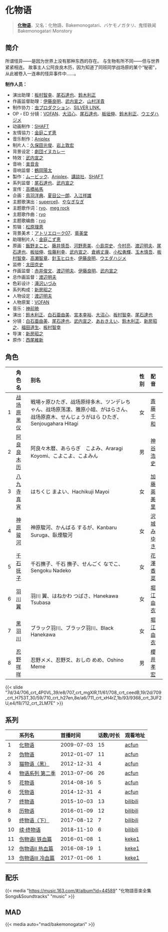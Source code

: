 # 化物语


> <u>**[化物语](https://bgm.tv/subject/1671)**</u>，又名：化物語、Bakemonogatari、バケモノガタリ、鬼怪轶闻 Bakemonogatari Monstory

## 简介

所谓怪异——是因为世界上没有那种东西的存在。
与生物有所不同——但与世界紧紧相连。
故事主人公阿良良木历，因为知道了同班同学战场原的某个“秘密”，从此被卷入一连串的怪异事件中……。

**制作人员：**
- 演出助理：[板村智幸](https://bgm.tv/person/8541)、[尾石達也](https://bgm.tv/person/3719)、[鈴木利正](https://bgm.tv/person/3675)
- 作画监督助理：[伊藤良明](https://bgm.tv/person/2590)、[武内宣之](https://bgm.tv/person/734)、[山村洋貴](https://bgm.tv/person/14483)
- 制作协力：[虫プロダクション](https://bgm.tv/person/2959)、[SILVER LINK.](https://bgm.tv/person/6352)
- OP・ED 分镜：[VOFAN](https://bgm.tv/person/3720)、[大沼心](https://bgm.tv/person/2860)、[尾石達也](https://bgm.tv/person/3719)、[板垣伸](https://bgm.tv/person/1663)、[鈴木利正](https://bgm.tv/person/3675)、[ウエダハジメ](https://bgm.tv/person/7437)
- 动画制作：[SHAFT](https://bgm.tv/person/2751)
- 友情協力：[金庭こず恵](https://bgm.tv/person/37800)
- 音乐制作：[Aniplex](https://bgm.tv/person/645)
- 制片人：[久保田光俊](https://bgm.tv/person/37008)、[岩上敦宏](https://bgm.tv/person/5782)
- 背景设定：[劇団イヌカレー](https://bgm.tv/person/5780)
- 特效：[武内宣之](https://bgm.tv/person/734)
- 音响：[楽音舎](https://bgm.tv/person/6132)
- 音响监督：[鶴岡陽太](https://bgm.tv/person/29)
- 製作：[ムービック](https://bgm.tv/person/310)、[Aniplex](https://bgm.tv/person/645)、[講談社](https://bgm.tv/person/128)、[SHAFT](https://bgm.tv/person/2751)
- 系列监督：[尾石達也](https://bgm.tv/person/3719)、[武内宣之](https://bgm.tv/person/734)
- 宣传：[高橋祐馬](https://bgm.tv/person/31685)
- 企画：[鳥羽洋典](https://bgm.tv/person/39868)、[夏目公一朗](https://bgm.tv/person/3350)、[入江祥雄](https://bgm.tv/person/3349)
- 主题歌演出：[supercell](https://bgm.tv/person/5944)、[やなぎなぎ](https://bgm.tv/person/7019)
- 主题歌作词：[ryo](https://bgm.tv/person/6235)、[meg rock](https://bgm.tv/person/9389)
- 主题歌作曲：[ryo](https://bgm.tv/person/6235)
- 主题歌编曲：[ryo](https://bgm.tv/person/6235)
- 剪辑：[松原理恵](https://bgm.tv/person/8906)
- 背景美术：[アトリエローク07](https://bgm.tv/person/62960)、[竜美堂](https://bgm.tv/person/62947)
- 助理制片人：[金庭こず恵](https://bgm.tv/person/37800)
- 原画：[飯野まこと](https://bgm.tv/person/18772)、[藤井慎吾](https://bgm.tv/person/12489)、[河野恵美](https://bgm.tv/person/12499)、[小島崇史](https://bgm.tv/person/12524)、[今村亮](https://bgm.tv/person/12587)、[渡辺明夫](https://bgm.tv/person/6009)、[尾石達也](https://bgm.tv/person/3719)、[板垣伸](https://bgm.tv/person/1663)、[佐藤利幸](https://bgm.tv/person/3205)、[武内宣之](https://bgm.tv/person/734)、[倉嶋丈康](https://bgm.tv/person/1278)、[小松勇輝](https://bgm.tv/person/12517)、[玉木慎吾](https://bgm.tv/person/12591)、[板村智幸](https://bgm.tv/person/8541)、[高瀬智章](https://bgm.tv/person/12641)、[針玉ヒロキ](https://bgm.tv/person/2599)、[伊藤良明](https://bgm.tv/person/2590)、[ウエダハジメ](https://bgm.tv/person/7437)
- 监修：[太田克史](https://bgm.tv/person/50037)
- 作画监督：[赤井俊文](https://bgm.tv/person/7825)、[渡辺明夫](https://bgm.tv/person/6009)、[伊藤良明](https://bgm.tv/person/2590)、[武内宣之](https://bgm.tv/person/734)
- 总作画监督：[渡辺明夫](https://bgm.tv/person/6009)
- 色彩设计：[滝沢いづみ](https://bgm.tv/person/2861)
- 系列构成：[新房昭之](https://bgm.tv/person/692)
- 人物设定：[渡辺明夫](https://bgm.tv/person/6009)
- 人物原案：[VOFAN](https://bgm.tv/person/3720)
- 音乐：[神前暁](https://bgm.tv/person/3287)
- 演出：[鈴木利正](https://bgm.tv/person/3675)、[白石亜由美](https://bgm.tv/person/22658)、[宮本幸裕](https://bgm.tv/person/3646)、[大沼心](https://bgm.tv/person/2860)、[板村智幸](https://bgm.tv/person/8541)、[尾石達也](https://bgm.tv/person/3719)
- 分镜：[白石亜由美](https://bgm.tv/person/22658)、[尾石達也](https://bgm.tv/person/3719)、[武内宣之](https://bgm.tv/person/734)、[あおきえい](https://bgm.tv/person/1828)、[鈴木利正](https://bgm.tv/person/3675)、[新房昭之](https://bgm.tv/person/692)、[福田道生](https://bgm.tv/person/2610)、[板村智幸](https://bgm.tv/person/8541)
- 导演：[新房昭之](https://bgm.tv/person/692)
- 原作：[西尾維新](https://bgm.tv/person/3718)

## 角色

|     |   角色名   |   别名  | 性别 |  配音  |
|:--- |:------  |:----      |:---  |:--   |
| 1 | [战场原黑仪](https://bgm.tv/character/706) | 戦場ヶ原ひたぎ、战场原绯多木、ツンデレちゃん、战场原荡漾、雅原小姐、がはらさん、战场原直木、せんじょうがはら ひたぎ、Senjougahara Hitagi | 女 | [斎藤千和](https://bgm.tv/person/4249) |
| 2 | [阿良良木历](https://bgm.tv/character/707) | 阿良々木暦、あららぎ　こよみ、Araragi Koyomi、こよこよ、こよみん | 男 | [神谷浩史](https://bgm.tv/person/4232) |
| 3 | [八九寺真宵](https://bgm.tv/character/708) | はちくじ まよい、Hachikuji Mayoi | 女 | [加藤英美里](https://bgm.tv/person/4850) |
| 4 | [神原骏河](https://bgm.tv/character/709) | 神原駿河、かんばる するが、Kanbaru Suruga、臥煙駿河 | 女 | [沢城みゆき](https://bgm.tv/person/4244) |
| 5 | [千石抚子](https://bgm.tv/character/710) | 千石撫子、千石 撫子、せんごく なでこ、Sengoku Nadeko | 女 | [花澤香菜](https://bgm.tv/person/4765) |
| 6 | [羽川翼](https://bgm.tv/character/711) | 羽川 翼、はねかわ つばさ、Hanekawa Tsubasa | 女 | [堀江由衣](https://bgm.tv/person/3970) |
| 7 | [黑羽川](https://bgm.tv/character/9368) | ブラック羽川、ブラック羽川、Black Hanekawa | 女 | [堀江由衣](https://bgm.tv/person/3970) |
| 8 | [忍野咩咩](https://bgm.tv/character/712) | 忍野メメ、忍野爻、おしの めめ、Oshino Meme | 男 | [櫻井孝宏](https://bgm.tv/person/4015) |

{{< slide "7d/34/706_crt_4P0VL,39/e8/707_crt_mgXlR,11/61/708_crt_ceedB,19/2d/709_crt_H753T,30/59/710_crt_h27en,8e/a6/711_crt_xH4rZ,1b/93/9368_crt_3UF2U,e4/f8/712_crt_2LM7E" >}}

## 系列

|     | 系列名        | 首播时间       | 话数/时长 | 观看地址                                                          |
| :-- | :--------- | :--------- | :---- | :------------------------------------------------------------ |
| 1   |[化物语](https://bgm.tv/subject/1671)| 2009-07-03 | 15    | [acfun](https://www.acfun.cn/bangumi/aa6004317_36199_1754191) |
| 2   |[伪物语](https://bgm.tv/subject/23161)| 2012-01-07 | 11    | [acfun](https://www.acfun.cn/bangumi/aa6004318_36188_1754206) |
| 3   |[猫物语（黑）](https://bgm.tv/subject/56117)| 2012-12-31 | 4     | [acfun](https://www.acfun.cn/bangumi/aa6004319_36188_1754217) |
| 4   |[物语系列 第二季](https://bgm.tv/subject/68812)| 2013-07-06 | 26    | [acfun](https://www.acfun.cn/bangumi/aa6002986_36188_1737693) |
| 5   |[花物语](https://bgm.tv/subject/82322)| 2014-08-16 | 5     | [acfun](https://www.acfun.cn/bangumi/aa6003043_36188_1738665) |
| 6   |[凭物语](https://bgm.tv/subject/115932)| 2014-12-31 | 4     | [acfun](https://www.acfun.cn/bangumi/aa6003168_36188_1739762) |
| 7   |[终物语](https://bgm.tv/subject/138829)| 2015-10-03 | 13    | [bilibili](https://www.bilibili.com/bangumi/play/ep70870)     |
| 8   |[历物语](https://bgm.tv/subject/146104)| 2016-01-09 | 12    | [bilibili](https://www.bilibili.com/bangumi/play/ep82995)     |
| 9   |[终物语（下）](https://bgm.tv/subject/175596)| 2017-08-12 | 7     | [bilibili](https://www.bilibili.com/bangumi/play/ss6345)      |
| 10  |[续·终物语](https://bgm.tv/subject/233926)| 2018-11-10 | 6     | [bilibili](https://www.bilibili.com/video/BV1e4411b7Nc)       |
| 11  |[伤物语I 铁血篇](https://bgm.tv/subject/7707)| 2016-01-08 | 1     | [keke1](https://www.keke1.app/play/179534-4-233850.html)      |
| 12  |[伤物语II 热血篇](https://bgm.tv/subject/148036)| 2016-08-19 | 1     | [keke1](https://www.keke1.app/play/179533-4-233849.html)      |
| 13  |[伤物语III 冷血篇](https://bgm.tv/subject/148037)| 2017-01-06 | 1     | [keke1](https://www.keke1.app/play/27175-4-233848.html)       |

## 配乐

{{< media "https://music.163.com/#/album?id=44589"
"化物語音楽全集 Songs&Soundtracks"
"music" >}}
## MAD

{{< media  auto="mad/bakemonogatari"  >}}
